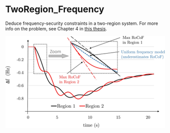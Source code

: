# TwoRegion_Frequency
Deduce frequency-security constraints in a two-region system. For more info on the problem, see Chapter 4 in [this thesis](
https://arxiv.org/abs/2001.03751).

![example1](figs/Multi_area_LatexFont2.jpg)
  
